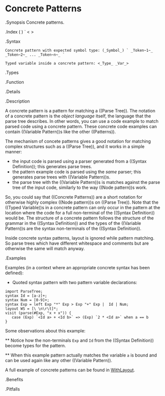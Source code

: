 # Concrete Patterns

.Synopsis
Concrete patterns.

.Index
( ) ` < > 

.Syntax

```rascal
Concrete pattern with expected symbol type: (_Symbol_) ` _Token~1~_ _Token~2~_ ... _Token~n~_ `
```
```rascal
Typed variable inside a concrete pattern: <_Type_ _Var_>
```

.Types

.Function

.Details

.Description

A concrete pattern is a pattern for matching a ((Parse Tree)). The notation of a concrete pattern is the *object language* itself, the language that the parse tree describes. 
In other words, you can use a code example to match parsed code using a concrete pattern. These concrete code examples can contain ((Variable Pattern))s like the other ((Patterns)).

The mechanism of concete patterns gives a good notation for matching complex structures such as a ((Parse Tree)), and it works in a simple manner:
   
   * the input code is parsed using a parser generated from a ((Syntax Definition)); this generates parse trees.
   * the pattern example code is parsed using the *same* parser; this generates parse trees with ((Variable Pattern))s.
   * the parse tree with the ((Variable Pattern))s is matches against the parse tree of the input code, similarly to the way ((Node pattern))s work.     
 
So, you could say that ((Concrete Patterns)) are a short notation for otherwise highly complex ((Node pattern))s on ((Parse Tree)).  Note that the ((Typed Variable))s in a concrete pattern can
only occur in the pattern at the location where the code for a full non-terminal of the ((Syntax Definition)) would be. The structure of a concrete pattern follows the structure of the 
grammar in the ((Syntax Definition)) and the types of the ((Variable Pattern))s are the syntax non-terminals of the ((Syntax Definition)).  

Inside concrete syntax patterns, layout is ignored while pattern matching. So parse trees which have different whitespace and comments but are otherwise the same will match anyway.

.Examples

Examples (in a context where an appropriate concrete syntax has been defined):

*  Quoted syntax pattern with two pattern variable declarations:
```rascal-shell
import ParseTree;
syntax Id = [a-z]+;
syntax Num = [0-9]+;
syntax Exp = left Exp "*" Exp > Exp "+" Exp |  Id | Num;
layout WS = [\ \n\r\t]*;
visit (parse(#Exp, "x + x")) {
   case (Exp) `<Id a> + <Id b>` => (Exp) `2 * <Id a>` when a == b
}
```
Some observations about this example:

** Notice how the non-terminals `Exp` and `Id` from the ((Syntax Definition)) become types for the pattern.

** When this example pattern actually matches the variable `a` is bound and can be used again like any other ((Variable Pattern)). 


A full example of concrete patterns can be found in [WithLayout]((Recipes:Concrete-WithLayout)).

.Benefits

.Pitfalls

